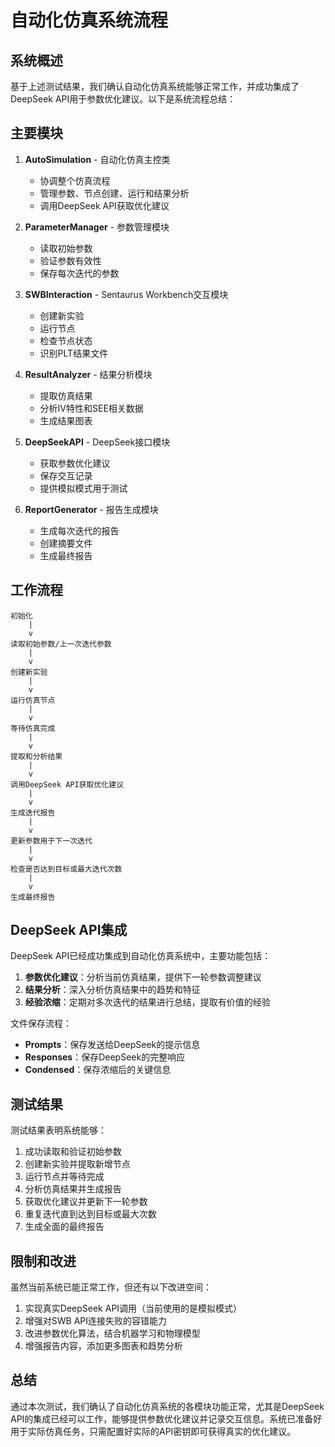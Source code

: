 # 自动化仿真系统流程

## 系统概述

基于上述测试结果，我们确认自动化仿真系统能够正常工作，并成功集成了DeepSeek API用于参数优化建议。以下是系统流程总结：

## 主要模块

1. **AutoSimulation** - 自动化仿真主控类
   - 协调整个仿真流程
   - 管理参数、节点创建、运行和结果分析
   - 调用DeepSeek API获取优化建议

2. **ParameterManager** - 参数管理模块
   - 读取初始参数
   - 验证参数有效性
   - 保存每次迭代的参数

3. **SWBInteraction** - Sentaurus Workbench交互模块
   - 创建新实验
   - 运行节点
   - 检查节点状态
   - 识别PLT结果文件

4. **ResultAnalyzer** - 结果分析模块
   - 提取仿真结果
   - 分析IV特性和SEE相关数据
   - 生成结果图表

5. **DeepSeekAPI** - DeepSeek接口模块
   - 获取参数优化建议
   - 保存交互记录
   - 提供模拟模式用于测试

6. **ReportGenerator** - 报告生成模块
   - 生成每次迭代的报告
   - 创建摘要文件
   - 生成最终报告

## 工作流程

```
初始化
    |
    v
读取初始参数/上一次迭代参数
    |
    v
创建新实验
    |
    v
运行仿真节点
    |
    v
等待仿真完成
    |
    v
提取和分析结果
    |
    v
调用DeepSeek API获取优化建议
    |
    v
生成迭代报告
    |
    v
更新参数用于下一次迭代
    |
    v
检查是否达到目标或最大迭代次数
    |
    v
生成最终报告
```

## DeepSeek API集成

DeepSeek API已经成功集成到自动化仿真系统中，主要功能包括：

1. **参数优化建议**：分析当前仿真结果，提供下一轮参数调整建议
2. **结果分析**：深入分析仿真结果中的趋势和特征
3. **经验浓缩**：定期对多次迭代的结果进行总结，提取有价值的经验

文件保存流程：
- **Prompts**：保存发送给DeepSeek的提示信息
- **Responses**：保存DeepSeek的完整响应
- **Condensed**：保存浓缩后的关键信息

## 测试结果

测试结果表明系统能够：

1. 成功读取和验证初始参数
2. 创建新实验并提取新增节点
3. 运行节点并等待完成
4. 分析仿真结果并生成报告
5. 获取优化建议并更新下一轮参数
6. 重复迭代直到达到目标或最大次数
7. 生成全面的最终报告

## 限制和改进

虽然当前系统已能正常工作，但还有以下改进空间：

1. 实现真实DeepSeek API调用（当前使用的是模拟模式）
2. 增强对SWB API连接失败的容错能力
3. 改进参数优化算法，结合机器学习和物理模型
4. 增强报告内容，添加更多图表和趋势分析

## 总结

通过本次测试，我们确认了自动化仿真系统的各模块功能正常，尤其是DeepSeek API的集成已经可以工作，能够提供参数优化建议并记录交互信息。系统已准备好用于实际仿真任务，只需配置好实际的API密钥即可获得真实的优化建议。 